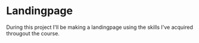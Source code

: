 # Landingpage
During this project I'll be making a landingpage using the skills I've acquired througout the course.

